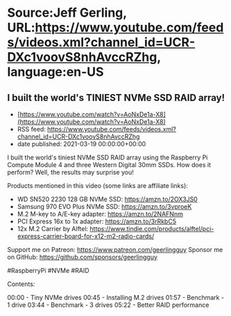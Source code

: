 # Source:Jeff Gerling, URL:https://www.youtube.com/feeds/videos.xml?channel_id=UCR-DXc1voovS8nhAvccRZhg, language:en-US

## I built the world's TINIEST NVMe SSD RAID array!
 - [https://www.youtube.com/watch?v=AoNxDe1a-X8](https://www.youtube.com/watch?v=AoNxDe1a-X8)
 - RSS feed: https://www.youtube.com/feeds/videos.xml?channel_id=UCR-DXc1voovS8nhAvccRZhg
 - date published: 2021-03-19 00:00:00+00:00

I built the world's tiniest NVMe SSD RAID array using the Raspberry Pi Compute Module 4 and three Western Digital 30mm SSDs. How does it perform? Well, the results may surprise you!

Products mentioned in this video (some links are affiliate links):

  - WD SN520 2230 128 GB NVMe SSD: https://amzn.to/2OX3JS0
  - Samsung 970 EVO Plus NVMe SSD: https://amzn.to/3vproeK
  - M.2 M-key to A/E-key adapter: https://amzn.to/2NAFNnm
  - PCI Express 16x to 1x adapter: https://amzn.to/3rRkbC5
  - 12x M.2 Carrier by Alftel: https://www.tindie.com/products/alftel/pci-express-carrier-board-for-x12-m2-radio-cards/

Support me on Patreon: https://www.patreon.com/geerlingguy
Sponsor me on GitHub: https://github.com/sponsors/geerlingguy

#RaspberryPi #NVMe #RAID

Contents:

00:00 - Tiny NVMe drives
00:45 - Installing M.2 drives
01:57 - Benchmark - 1 drive
03:44 - Benchmark - 3 drives
05:22 - Better RAID performance

